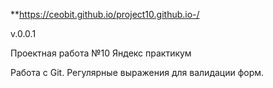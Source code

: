 **https://ceobit.github.io/project10.github.io-/

v.0.0.1

Проектная работа №10 Яндекс практикум

Работа с Git. Регулярные выражения для валидации форм.